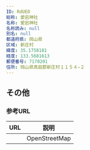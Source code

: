 ```yaml
---
ID: RdUEO
総称: 愛宕神社
名称: 愛宕神社
名称読み: null
別名: null
都道府県: 岡山県
区域: 新庄村
緯度: 35.1758181
経度: 133.5681613
郵便番号: 7170201
住所: 岡山県真庭郡新庄村１１５４−２
---
```


## その他

### 参考URL

| URL | 説明          |
| --- | ------------- |
|     | OpenStreetMap |
